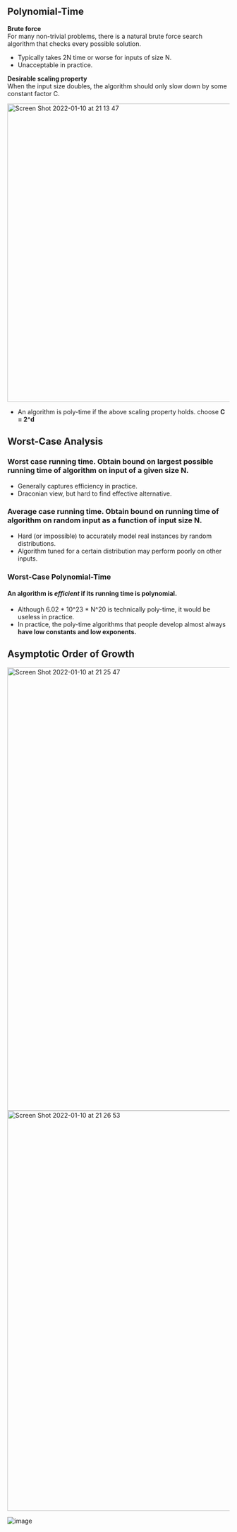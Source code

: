 ## Polynomial-Time

**Brute force**  
For many non-trivial problems, there is a natural brute force search algorithm that checks every possible solution.
-  Typically takes 2N time or worse for inputs of size N.
- Unacceptable in practice.

**Desirable scaling property**  
When the input size doubles, the algorithm should only slow down by some constant factor C. 


<img width="675" alt="Screen Shot 2022-01-10 at 21 13 47" src="https://user-images.githubusercontent.com/37787994/148880012-ae183724-94d2-4cb0-af3c-2d8b0dde998d.png">

- An algorithm is poly-time if the above scaling property holds. choose **C = 2^d**  

## Worst-Case Analysis
### Worst case running time.  Obtain bound on largest possible running time of algorithm on input of a given size N.
- Generally captures efficiency in practice.
- Draconian view, but hard to find effective alternative. 

### Average case running time. Obtain bound on running time of algorithm on **random** input as a function of input size N.
- Hard (or impossible) to accurately model real instances by random distributions.
- Algorithm tuned for a certain distribution may perform poorly on other inputs.

### Worst-Case Polynomial-Time  
#### An algorithm is **_efficient_** if its running time is polynomial.
- Although 6.02 * 10^23 * N^20 is technically poly-time, it would be useless in practice.
- In practice, the poly-time algorithms that people develop almost always **have low constants and low exponents.**

## Asymptotic Order of Growth
<img width="1003" alt="Screen Shot 2022-01-10 at 21 25 47" src="https://user-images.githubusercontent.com/37787994/148880963-cfea9c71-45e6-4e18-81ec-7a2c452a166c.png">
<img width="906" alt="Screen Shot 2022-01-10 at 21 26 53" src="https://user-images.githubusercontent.com/37787994/148881064-0464744c-83bb-4883-9eba-9160f54e70d4.png">

![image](https://user-images.githubusercontent.com/37787994/148881194-f39a8b62-eabd-426e-8730-123b882eaa52.png)

